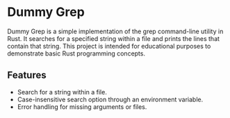 # Dummy Grep

Dummy Grep is a simple implementation of the grep command-line utility in Rust. It searches for a specified string within a file and prints the lines that contain that string. This project is intended for educational purposes to demonstrate basic Rust programming concepts.

## Features

- Search for a string within a file.
- Case-insensitive search option through an environment variable.
- Error handling for missing arguments or files.
